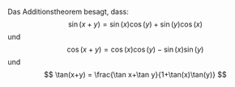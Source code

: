 Das Additionstheorem besagt, dass:
$$
\sin(x+y)=\sin(x)\cos(y) + \sin(y)\cos(x)
$$
und
$$
\cos(x+y)=\cos(x)\cos(y)-\sin(x)\sin (y)
$$
und
$$
\tan(x+y) = \frac{\tan x+\tan y}{1+\tan(x)\tan(y)}
$$
